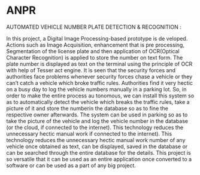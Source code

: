 # ANPR

AUTOMATED VEHICLE NUMBER PLATE DETECTION & RECOGNITION :

 In this project, a Digital Image Processing-based prototype is de
 veloped. Actions such as Image Acquisition, enhancement that is pre
 processing, Segmentation of the license plate and then application of
 OCR(Optical Character Recognition) is applied to store the number on
 text form. The plate number is displayed as text on the terminal using
 the principle of OCR with help of Tesser act engine. It is seen that the
 security forces and authorities face problems whenever security forces
 chase a vehicle or they can’t catch a vehicle which broke traffic rules.
 Authorities find it very hectic on a busy day to log the vehicle numbers
 manually in a parking lot. So, in order to make the entire process au
 tonomous, we can install this system so as to automatically detect the
 vehicle which breaks the traffic rules, take a picture of it and store the
 numberin the database so as to fine the respective owner afterwards. The
 system can be used in parking so as to take the picture of the vehicle and
 log the vehicle number in the database (or the cloud, if connected to the
 internet). This technology reduces the unnecessary hectic manual work
 if connected to the internet).
 This technology reduces the unnecessary hectic manual work number
 of any vehicle once obtained as text, can be displayed, saved in the
 database or can be searched through the entire database for the details.
 This project is so versatile that it can be used as an entire application
 once converted to a software or can be used as a part of any big project.
